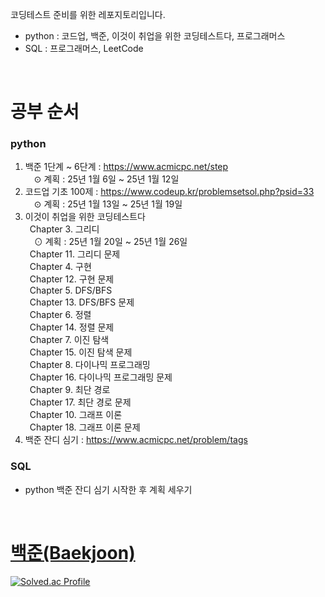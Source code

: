 코딩테스트 준비를 위한 레포지토리입니다.</br>
* python : 코드업, 백준, 이것이 취업을 위한 코딩테스트다, 프로그래머스</br>
* SQL : 프로그래머스, LeetCode</br>

</br>

# 공부 순서
### python
1. 백준 1단계 ~ 6단계 : https://www.acmicpc.net/step </br>
&ensp;&ensp;⊙ 계획 : 25년 1월 6일 ~ 25년 1월 12일 </br>
2. 코드업 기초 100제 : https://www.codeup.kr/problemsetsol.php?psid=33 </br>
&ensp;&ensp;⊙ 계획 : 25년 1월 13일 ~ 25년 1월 19일 </br>
3. 이것이 취업을 위한 코딩테스트다 </br>
&ensp;Chapter 3. 그리디 </br>
&ensp;&ensp;⊙ 계획 : 25년 1월 20일 ~ 25년 1월 26일 </br>
&ensp;Chapter 11. 그리디 문제 </br>
&ensp;Chapter 4. 구현 </br>
&ensp;Chapter 12. 구현 문제 </br>
&ensp;Chapter 5. DFS/BFS </br>
&ensp;Chapter 13. DFS/BFS 문제 </br>
&ensp;Chapter 6. 정렬 </br>
&ensp;Chapter 14. 정렬 문제 </br>
&ensp;Chapter 7. 이진 탐색 </br>
&ensp;Chapter 15. 이진 탐색 문제 </br>
&ensp;Chapter 8. 다이나믹 프로그래밍 </br>
&ensp;Chapter 16. 다이나믹 프로그래밍 문제 </br>
&ensp;Chapter 9. 최단 경로 </br>
&ensp;Chapter 17. 최단 경로 문제 </br>
&ensp;Chapter 10. 그래프 이론 </br>
&ensp;Chapter 18. 그래프 이론 문제 </br>
4. 백준 잔디 심기 : https://www.acmicpc.net/problem/tags </br>

### SQL
* python 백준 잔디 심기 시작한 후 계획 세우기

</br>

# [백준(Baekjoon)](https://www.acmicpc.net/)
[![Solved.ac Profile](http://mazassumnida.wtf/api/v2/generate_badge?boj=mldlcl2022)](https://solved.ac/mldlcl2022/)
